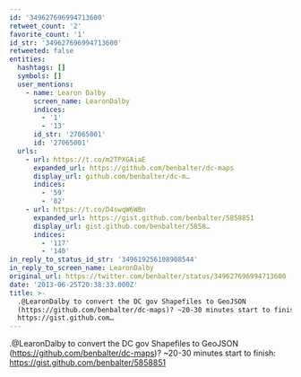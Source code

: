 ```yaml
---
id: '349627696994713600'
retweet_count: '2'
favorite_count: '1'
id_str: '349627696994713600'
retweeted: false
entities:
  hashtags: []
  symbols: []
  user_mentions:
    - name: Learon Dalby
      screen_name: LearonDalby
      indices:
        - '1'
        - '13'
      id_str: '27065001'
      id: '27065001'
  urls:
    - url: https://t.co/m2TPXGAiaE
      expanded_url: https://github.com/benbalter/dc-maps
      display_url: github.com/benbalter/dc-m…
      indices:
        - '59'
        - '82'
    - url: https://t.co/D4swqW6WBn
      expanded_url: https://gist.github.com/benbalter/5858851
      display_url: gist.github.com/benbalter/5858…
      indices:
        - '117'
        - '140'
in_reply_to_status_id_str: '349619256108908544'
in_reply_to_screen_name: LearonDalby
original_url: https://twitter.com/benbalter/status/349627696994713600
date: '2013-06-25T20:38:33.000Z'
title: >-
  .@LearonDalby to convert the DC gov Shapefiles to GeoJSON
  (https://github.com/benbalter/dc-maps)? ~20-30 minutes start to finish:
  https://gist.github.com…
---
```


.@LearonDalby to convert the DC gov Shapefiles to GeoJSON (https://github.com/benbalter/dc-maps)? ~20-30 minutes start to finish: https://gist.github.com/benbalter/5858851